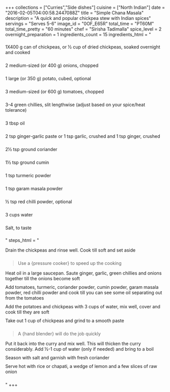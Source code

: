 +++
collections = ["Curries","Side dishes"]
cuisine = ["North Indian"]
date = "2016-02-05T04:00:58.2447088Z"
title = "Simple Chana Masala"
description = "A quick and popular chickpea stew with Indian spices"
servings = "Serves 5-6"
image_id = "0OF_E65R"
total_time = "PT60M"
total_time_pretty = "60 minutes"
chef = "Sirisha Tadimalla"
spice_level = 2
overnight_preparation = 1
ingredients_count = 15
ingredients_html = "<ul style='padding-left: 0; list-style: none;'><li itemprop='recipeIngredient' style='margin: 8px 0px;padding: 8px 0px;'>1X400 g can of chickpeas, or ½ cup of dried chickpeas, soaked overnight and cooked</li><li itemprop='recipeIngredient' style='margin: 8px 0px;padding: 8px 0px;'>2 medium-sized (or 400 g) onions, chopped</li><li itemprop='recipeIngredient' style='margin: 8px 0px;padding: 8px 0px;'>1 large (or 350 g) potato, cubed, optional</li><li itemprop='recipeIngredient' style='margin: 8px 0px;padding: 8px 0px;'>3 medium-sized (or 600 g) tomatoes, chopped</li><li itemprop='recipeIngredient' style='margin: 8px 0px;padding: 8px 0px;'>3-4 green chillies, slit lengthwise (adjust based on your spice/heat tolerance)</li><li itemprop='recipeIngredient' style='margin: 8px 0px;padding: 8px 0px;'>3 tbsp oil</li><li itemprop='recipeIngredient' style='margin: 8px 0px;padding: 8px 0px;'>2 tsp ginger-garlic paste or 1 tsp garlic, crushed and 1 tsp ginger, crushed</li><li itemprop='recipeIngredient' style='margin: 8px 0px;padding: 8px 0px;'>2½ tsp ground coriander</li><li itemprop='recipeIngredient' style='margin: 8px 0px;padding: 8px 0px;'>1½ tsp ground cumin</li><li itemprop='recipeIngredient' style='margin: 8px 0px;padding: 8px 0px;'>1 tsp turmeric powder</li><li itemprop='recipeIngredient' style='margin: 8px 0px;padding: 8px 0px;'>1 tsp garam masala powder</li><li itemprop='recipeIngredient' style='margin: 8px 0px;padding: 8px 0px;'>½ tsp red chilli powder, optional</li><li itemprop='recipeIngredient' style='margin: 8px 0px;padding: 8px 0px;'>3 cups water</li><li itemprop='recipeIngredient' style='margin: 8px 0px;padding: 8px 0px;'>Salt, to taste</li></ul>"
steps_html = "<ol style='list-style: none inside; padding-left: 0px;'><li style='padding-bottom: 10px;'><i class='step-track-icon fa fa-square-o'></i><span class='step-text' itemprop='recipeInstructions'>Drain the chickpeas and rinse well. Cook till soft and set aside</span></li><blockquote>Use a {pressure cooker} to speed up the cooking</blockquote><li style='padding-bottom: 10px;'><i class='step-track-icon fa fa-square-o'></i><span class='step-text' itemprop='recipeInstructions'>Heat oil in a large saucepan. Saute ginger, garlic, green chillies and onions together till the onions become soft</span></li><li style='padding-bottom: 10px;'><i class='step-track-icon fa fa-square-o'></i><span class='step-text' itemprop='recipeInstructions'>Add tomatoes, turmeric, coriander powder, cumin powder, garam masala powder, red chilli powder and cook till you can see some oil separating out from the tomatoes</span></li><li style='padding-bottom: 10px;'><i class='step-track-icon fa fa-square-o'></i><span class='step-text' itemprop='recipeInstructions'>Add the potatoes and chickpeas with 3 cups of water, mix well, cover and cook till they are soft</span></li><li style='padding-bottom: 10px;'><i class='step-track-icon fa fa-square-o'></i><span class='step-text' itemprop='recipeInstructions'>Take out 1 cup of chickpeas and grind to a smooth paste</span></li><blockquote>A {hand blender} will do the job quickly</blockquote><li style='padding-bottom: 10px;'><i class='step-track-icon fa fa-square-o'></i><span class='step-text' itemprop='recipeInstructions'>Put it back into the curry and mix well. This will thicken the curry considerably. Add ½-1 cup of water (only if needed) and bring to a boil</span></li><li style='padding-bottom: 10px;'><i class='step-track-icon fa fa-square-o'></i><span class='step-text' itemprop='recipeInstructions'>Season with salt and garnish with fresh coriander</span></li><li style='padding-bottom: 10px;'><i class='step-track-icon fa fa-square-o'></i><span class='step-text' itemprop='recipeInstructions'>Serve hot with rice or chapati, a wedge of lemon and a few slices of raw onion</span></li></ol>"
+++
